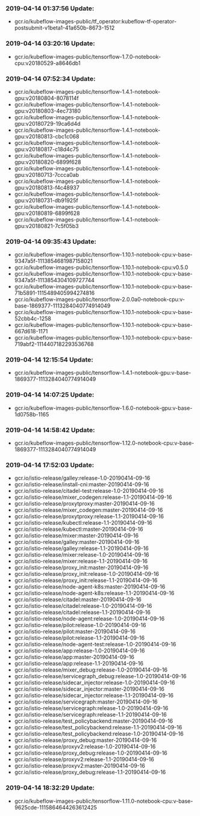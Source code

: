 ### 2019-04-14 01:37:56 Update:

- gcr.io/kubeflow-images-public/tf_operator:kubeflow-tf-operator-postsubmit-v1beta1-41a650b-8673-1512
### 2019-04-14 03:20:16 Update:

- gcr.io/kubeflow-images-public/tensorflow-1.7.0-notebook-cpu:v20180529-a8646db1
### 2019-04-14 07:52:34 Update:

- gcr.io/kubeflow-images-public/tensorflow-1.4.1-notebook-gpu:v20180804-8078114f
- gcr.io/kubeflow-images-public/tensorflow-1.4.1-notebook-gpu:v20180803-4ec73180
- gcr.io/kubeflow-images-public/tensorflow-1.4.1-notebook-gpu:v20180729-19ca6d4d
- gcr.io/kubeflow-images-public/tensorflow-1.4.1-notebook-gpu:v20180813-cbc1c068
- gcr.io/kubeflow-images-public/tensorflow-1.4.1-notebook-gpu:v20180817-c18d4c75
- gcr.io/kubeflow-images-public/tensorflow-1.4.1-notebook-gpu:v20180820-6899f628
- gcr.io/kubeflow-images-public/tensorflow-1.4.1-notebook-gpu:v20180713-7ccca0ab
- gcr.io/kubeflow-images-public/tensorflow-1.4.1-notebook-gpu:v20180813-f4c48937
- gcr.io/kubeflow-images-public/tensorflow-1.4.1-notebook-gpu:v20180731-db91925f
- gcr.io/kubeflow-images-public/tensorflow-1.4.1-notebook-gpu:v20180819-6899f628
- gcr.io/kubeflow-images-public/tensorflow-1.4.1-notebook-gpu:v20180821-7c5f05b3
### 2019-04-14 09:35:43 Update:

- gcr.io/kubeflow-images-public/tensorflow-1.10.1-notebook-cpu:v-base-9347a5f-1113854681987158021
- gcr.io/kubeflow-images-public/tensorflow-1.10.1-notebook-cpu:v0.5.0
- gcr.io/kubeflow-images-public/tensorflow-1.10.1-notebook-cpu:v-base-9347a5f-1113854304109727744
- gcr.io/kubeflow-images-public/tensorflow-1.10.1-notebook-cpu:v-base-71b5891-1115489405994274816
- gcr.io/kubeflow-images-public/tensorflow-2.0.0a0-notebook-cpu:v-base-1869377-1113284040774914049
- gcr.io/kubeflow-images-public/tensorflow-1.10.1-notebook-cpu:v-base-52cbb4c-1258
- gcr.io/kubeflow-images-public/tensorflow-1.10.1-notebook-cpu:v-base-667d618-1171
- gcr.io/kubeflow-images-public/tensorflow-1.10.1-notebook-cpu:v-base-719abf2-1114407182293536768
### 2019-04-14 12:15:54 Update:

- gcr.io/kubeflow-images-public/tensorflow-1.4.1-notebook-gpu:v-base-1869377-1113284040774914049
### 2019-04-14 14:07:25 Update:

- gcr.io/kubeflow-images-public/tensorflow-1.6.0-notebook-gpu:v-base-1d0758b-1165
### 2019-04-14 14:58:42 Update:

- gcr.io/kubeflow-images-public/tensorflow-1.12.0-notebook-cpu:v-base-1869377-1113284040774914049
### 2019-04-14 17:52:03 Update:

- gcr.io/istio-release/galley:release-1.0-20190414-09-16
- gcr.io/istio-release/install-cni:master-20190414-09-16
- gcr.io/istio-release/citadel-test:release-1.0-20190414-09-16
- gcr.io/istio-release/mixer_codegen:release-1.1-20190414-09-16
- gcr.io/istio-release/proxytproxy:master-20190414-09-16
- gcr.io/istio-release/mixer_codegen:master-20190414-09-16
- gcr.io/istio-release/proxytproxy:release-1.1-20190414-09-16
- gcr.io/istio-release/kubectl:release-1.1-20190414-09-16
- gcr.io/istio-release/kubectl:master-20190414-09-16
- gcr.io/istio-release/mixer:master-20190414-09-16
- gcr.io/istio-release/galley:master-20190414-09-16
- gcr.io/istio-release/galley:release-1.1-20190414-09-16
- gcr.io/istio-release/mixer:release-1.0-20190414-09-16
- gcr.io/istio-release/mixer:release-1.1-20190414-09-16
- gcr.io/istio-release/proxy_init:master-20190414-09-16
- gcr.io/istio-release/proxy_init:release-1.0-20190414-09-16
- gcr.io/istio-release/proxy_init:release-1.1-20190414-09-16
- gcr.io/istio-release/node-agent-k8s:master-20190414-09-16
- gcr.io/istio-release/node-agent-k8s:release-1.1-20190414-09-16
- gcr.io/istio-release/citadel:master-20190414-09-16
- gcr.io/istio-release/citadel:release-1.0-20190414-09-16
- gcr.io/istio-release/citadel:release-1.1-20190414-09-16
- gcr.io/istio-release/node-agent:release-1.0-20190414-09-16
- gcr.io/istio-release/pilot:release-1.0-20190414-09-16
- gcr.io/istio-release/pilot:master-20190414-09-16
- gcr.io/istio-release/pilot:release-1.1-20190414-09-16
- gcr.io/istio-release/node-agent-test:release-1.0-20190414-09-16
- gcr.io/istio-release/app:release-1.0-20190414-09-16
- gcr.io/istio-release/app:master-20190414-09-16
- gcr.io/istio-release/app:release-1.1-20190414-09-16
- gcr.io/istio-release/mixer_debug:release-1.0-20190414-09-16
- gcr.io/istio-release/servicegraph_debug:release-1.0-20190414-09-16
- gcr.io/istio-release/sidecar_injector:release-1.0-20190414-09-16
- gcr.io/istio-release/sidecar_injector:master-20190414-09-16
- gcr.io/istio-release/sidecar_injector:release-1.1-20190414-09-16
- gcr.io/istio-release/servicegraph:master-20190414-09-16
- gcr.io/istio-release/servicegraph:release-1.0-20190414-09-16
- gcr.io/istio-release/servicegraph:release-1.1-20190414-09-16
- gcr.io/istio-release/test_policybackend:master-20190414-09-16
- gcr.io/istio-release/test_policybackend:release-1.1-20190414-09-16
- gcr.io/istio-release/test_policybackend:release-1.0-20190414-09-16
- gcr.io/istio-release/proxy_debug:master-20190414-09-16
- gcr.io/istio-release/proxyv2:release-1.0-20190414-09-16
- gcr.io/istio-release/proxy_debug:release-1.0-20190414-09-16
- gcr.io/istio-release/proxyv2:release-1.1-20190414-09-16
- gcr.io/istio-release/proxyv2:master-20190414-09-16
- gcr.io/istio-release/proxy_debug:release-1.1-20190414-09-16
### 2019-04-14 18:32:29 Update:

- gcr.io/kubeflow-images-public/tensorflow-1.11.0-notebook-cpu:v-base-9625cde-1115864644263612425

